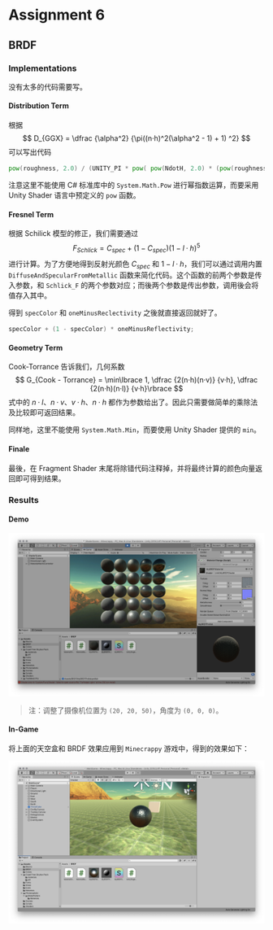 # Assignment 6

## BRDF

### Implementations

没有太多的代码需要写。

#### Distribution Term

根据
$$
D_{GGX} = \dfrac {\alpha^2} {\pi((n·h)^2(\alpha^2 - 1) + 1) ^2}
$$
可以写出代码

```glsl
pow(roughness, 2.0) / (UNITY_PI * pow( pow(NdotH, 2.0) * (pow(roughness, 2.0) - 1) + 1, 2));
```

注意这里不能使用 C# 标准库中的 `System.Math.Pow` 进行幂指数运算，而要采用 Unity Shader 语言中预定义的 `pow` 函数。

#### Fresnel Term

根据 Schilick 模型的修正，我们需要通过
$$
F_{Schlick} = C_{spec} + (1 - C_{spec})(1 - l·h)^5
$$
进行计算。为了方便地得到反射光颜色 $C_{spec}$ 和 $1 - l·h$，我们可以通过调用内置 `DiffuseAndSpecularFromMetallic` 函数来简化代码。这个函数的前两个参数是传入参数，和 `Schlick_F` 的两个参数对应；而後两个参数是传出参数，调用後会将值存入其中。

得到 `specColor` 和 `oneMinusReclectivity` 之後就直接返回就好了。

```glsl
specColor + (1 - specColor) * oneMinusReflectivity;
```

#### Geometry Term

Cook-Torrance 告诉我们，几何系数
$$
G_{Cook - Torrance} = \min\lbrace 1, \dfrac {2(n·h)(n·v)} {v·h}, \dfrac {2(n·h)(n·l)} {v·h}\rbrace
$$
式中的 $n·l$、$n·v$、$v·h$、$n·h$ 都作为参数给出了。因此只需要做简单的乘除法及比较即可返回结果。

同样地，这里不能使用 `System.Math.Min`，而要使用 Unity Shader 提供的 `min`。

#### Finale

最後，在 Fragment Shader 末尾将除错代码注释掉，并将最终计算的颜色向量返回即可得到结果。

### Results

#### Demo

![image-20200419123721476](report.assets/image-20200419123721476.png)

> 注：调整了摄像机位置为 `(20, 20, 50)`，角度为 `(0, 0, 0)`。

#### In-Game

将上面的天空盒和 BRDF 效果应用到 `Minecrappy` 游戏中，得到的效果如下：

![image-20200419124357670](report.assets/image-20200419124357670.png)

